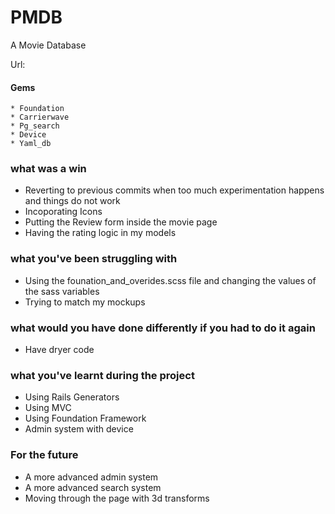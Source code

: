 # PMDB

A Movie Database

Url:


#### Gems
	* Foundation
	* Carrierwave
	* Pg_search
	* Device
	* Yaml_db

### what was a win

* Reverting to previous commits when too much experimentation happens and things do not work
* Incoporating Icons
* Putting the Review form inside the movie page
* Having the rating logic in my models

### what you've been struggling with

* Using the founation_and_overides.scss file and changing the values of the sass variables 
* Trying to match my mockups

### what would you have done differently if you had to do it again 

* Have dryer code

### what you've learnt during the project

* Using Rails Generators
* Using MVC
* Using Foundation Framework
* Admin system with device

### For the future

* A more advanced admin system
* A more advanced search system
* Moving through the page with 3d transforms